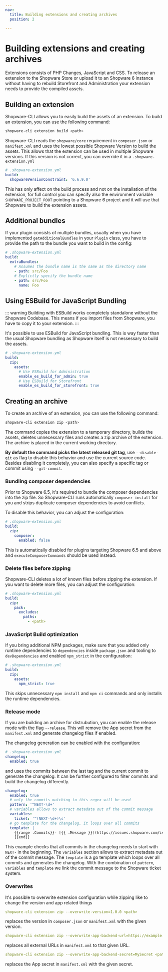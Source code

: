 ```yaml
---
nav:
  title: Building extensions and creating archives
  position: 2

---
```


# Building extensions and creating archives

Extensions consists of PHP Changes, JavaScript and CSS. To release an extension to the Shopware Store or upload it to an Shopware 6 instance without having to rebuild Storefront and Administration your extension needs to provide the compiled assets.

## Building an extension

Shopware-CLI allows you to easily build the assets of an extension. To build an extension, you can use the following command:

```bash
shopware-cli extension build <path>
```

Shopware-CLI reads the `shopware/core` requirement in `composer.json` or `manifest.xml` and uses the lowest possible Shopware Version to build the assets. This allows that the extension can be used in multiple Shopware versions. If this version is not correct, you can override it in a `.shopware-extension.yml`

```yaml
# .shopware-extension.yml
build:
  shopwareVersionConstraint: '6.6.9.0'
```

This has only affect on the build process and not on the installation of the extension, for full control you can specify also the environment variable `SHOPWARE_PROJECT_ROOT` pointing to a Shopware 6 project and it will use that Shopware to build the extension assets.

## Additional bundles

If your plugin consists of multiple bundles, usually when you have implemented `getAdditionalBundles` in your `Plugin` class, you have to provide the path to the bundle you want to build in the config:

```yaml
# .shopware-extension.yml
build:
  extraBundles:
    # Assumes the bundle name is the same as the directory name
    - path: src/Foo
    # Explictly specify the bundle name
    - path: src/Foo
      name: Foo
```

## Using ESBuild for JavaScript Bundling

::: warning
Building with ESBuild works completely standalone without the Shopware Codebase. This means if you import files from Shopware, you have to copy it to your extension.
:::

It's possible to use ESBuild for JavaScript bundling. This is way faster than the usual Shopware bundling as Shopware itself is not nessessary to build the assets.

```yaml
# .shopware-extension.yml
build:
  zip:
    assets:
      # Use ESBuild for Administration
      enable_es_build_for_admin: true
      # Use ESBuild for Storefront
      enable_es_build_for_storefront: true
```

## Creating an archive

To create an archive of an extension, you can use the following command:

```bash
shopware-cli extension zip <path>
```

The command copies the extension to a temporary directory, builds the assets, deletes unnecessary files and creates a zip archive of the extension. The archive is placed in the current working directory.

**By default the command picks the latest released git tag**, use `--disable-git` as flag to disable this behavior and use the current source code. Besides disabling it completely, you can also specify a specific tag or commit using `--git-commit`.

### Bundling composer dependencies

Prior to Shopware 6.5, it's required to bundle the composer dependencies into the zip file. So Shopware-CLI runs automatically `composer install` for you and strips duplicate composer dependencies to avoid conflicts.

To disable this behavior, you can adjust the configuration:

```yaml
# .shopware-extension.yml
build:
  zip:
    composer:
      enabled: false
```

This is automatically disabled for plugins targeting Shopware 6.5 and above and `executeComposerCommands` should be used instead.

### Delete files before zipping

Shopware-CLI deletes a lot of known files before zipping the extension. If you want to delete more files, you can adjust the configuration:

```yaml
# .shopware-extension.yml
build:
  zip:
    pack:
      excludes:
        paths:
          - <path>
```

### JavaScript Build optimization

If you bring additional NPM packages, make sure that you added only runtime dependencies to `dependencies` inside `package.json` and tooling to `devDependencies` and enabled `npm_strict` in the configuration:

```yaml
# .shopware-extension.yml
build:
  zip:
    assets:
      npm_strict: true
```

This skips unnecessary `npm install` and `npm ci` commands and only installs the runtime dependencies.

### Release mode

If you are building an archive for distrubution, you can enable the release mode with the flag `--release`. This will remove the App secret from the `manifest.xml` and generate changelog files if enabled.

The changelog generation can be enabled with the configuration:

```yaml
# .shopware-extension.yml
changelog:
  enabled: true
```

and uses the commits between the last tag and the current commit to generate the changelog. It can be further configured to filter commits and build the changelog differently.

```yaml
changelog:
  enabled: true
  # only the commits matching to this regex will be used
  pattern: '^NEXT-\d+'
  # variables allows to extract metadata out of the commit message
  variables:
    ticket: '^(NEXT-\d+)\s'
  # go template for the changelog, it loops over all commits
  template: |
    {{range .Commits}}- [{{ .Message }}](https://issues.shopware.com/issues/{{ .Variables.ticket }})
    {{end}}
```

This example checks that all commits in the changelog needs to start with `NEXT-` in the beginning. The `variables` section allows to extract metadata out of the commit message. The `template` is a go template which loops over all commits and generates the changelog.
With the combination of `pattern`, `variables` and `template` we link the commit message to the Shopware ticket system.

### Overwrites

It's possible to overwrite extension configuration while zipping like to change the version and app related things

```yaml
shopware-cli extension zip --overwrite-version=1.0.0 <path>
```

replaces the version in `composer.json` or `manifest.xml` with the given version.

```yaml
shopware-cli extension zip --overwrite-app-backend-url=https://example.com <path>
```

replaces all external URLs in `manifest.xml` to that given URL.

```yaml
shopware-cli extension zip --overwrite-app-backend-secret=MySecret <path>
```

replaces the App secret in `manifest.xml` with the given secret.
